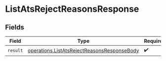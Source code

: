 # ListAtsRejectReasonsResponse


## Fields

| Field                                                                                                      | Type                                                                                                       | Required                                                                                                   | Description                                                                                                |
| ---------------------------------------------------------------------------------------------------------- | ---------------------------------------------------------------------------------------------------------- | ---------------------------------------------------------------------------------------------------------- | ---------------------------------------------------------------------------------------------------------- |
| `result`                                                                                                   | [operations.ListAtsRejectReasonsResponseBody](../../models/operations/listatsrejectreasonsresponsebody.md) | :heavy_check_mark:                                                                                         | N/A                                                                                                        |